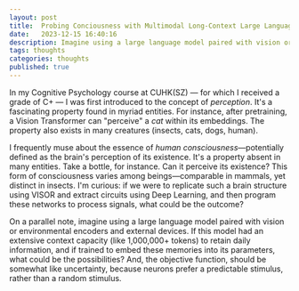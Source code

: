 ```yaml
---
layout: post
title:  Probing Conciousness with Multimodal Long-Context Large Language Models
date:   2023-12-15 16:40:16
description: Imagine using a large language model paired with vision or environmental encoders and external devices.
tags: thoughts
categories: thoughts
published: true
---
```


In my Cognitive Psychology course at CUHK(SZ) — for which I received a grade of C+ — I was first introduced to the concept of *perception*. It's a fascinating property found in myriad entities. For instance, after pretraining, a Vision Transformer can "perceive" a *cat* within its embeddings. The property also exists in many creatures (insects, cats, dogs, human).

I frequently muse about the essence of *human consciousness*—potentially defined as the brain's perception of its existence. It's a property absent in many entities. Take a bottle, for instance. Can it perceive its existence? This form of consciousness varies among beings—comparable in mammals, yet distinct in insects. I'm curious: if we were to replicate such a brain structure using VISOR and extract circuits using Deep Learning, and then program these networks to process signals, what could be the outcome?

On a parallel note, imagine using a large language model paired with vision or environmental encoders and external devices. If this model had an extensive context capacity (like 1,000,000+ tokens) to retain daily information, and if trained to embed these memories into its parameters, what could be the possibilities? And, the objective function, should be somewhat like uncertainty, because neurons prefer a predictable stimulus, rather than a random stimulus.